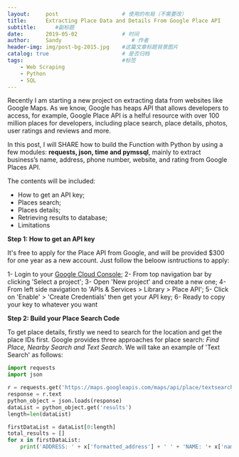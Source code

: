 ```yaml
---
layout:     post                    # 使用的布局（不需要改）
title:      Extracting Place Data and Details From Google Place API            # 标题 
subtitle:      #副标题
date:       2019-05-02              # 时间
author:     Sandy                      # 作者
header-img: img/post-bg-2015.jpg    #这篇文章标题背景图片
catalog: true                       # 是否归档
tags:                               #标签
    - Web Scraping
    - Python
    - SQL  
---
```



Recently I am starting a new project on extracting data from websites like Google Maps. As we know, Google has heaps API that allows developers to access, for example, Google Place API is a helful resource with over 100 million places for developers, including place search, place details, photos, user ratings and reviews and more.

In this post, I will SHARE how to build the Function with Python by using a few modules: **requests, json, time and pymssql**, mainly to extract business’s name, address, phone number, website, and rating from Google Places API. 

The contents will be included:

- How to get an API key;
- Places search;
- Places details;
- Retrieving results to database;
- Limitations

**Step 1: How to get an API key**

It's free to apply for the Place API from Google, and will be provided \$300 for one year as a new account. Just follow the beloow isntructions to apply:

1- Login to your [Google Cloud Console](https://console.cloud.google.com/ "Google Cloud Console"); 
2- From top navigation bar by clicking 'Select a project';
3- Open 'New project' and create a new one;
4- From left side navigation to 'APIs & Services > Library > Place API';
5- Click on 'Enable' > 'Create Credentials' then get your API key;
6- Ready to copy your key to whatever you want

**Step 2: Build your Place Search Code**

To get place details, firstly we need to search for the location and get the place IDs first. Google provides three approaches for place search: *Find Place, Nearby Search and Text Search*. We will take an example of 'Text Search' as follows:

```python
import requests
import json

r = requests.get('https://maps.googleapis.com/maps/api/place/textsearch/json?query=automotive+parts+nz&key='your API key'')
response = r.text
python_object = json.loads(response)
dataList = python_object.get('results')
length=len(dataList)  

firstDataList = dataList[0:length]
total_results = []
for x in firstDataList:
    print('ADDRESS: ' + x['formatted_address'] + ' ' + 'NAME: '+ x['name'])
```
